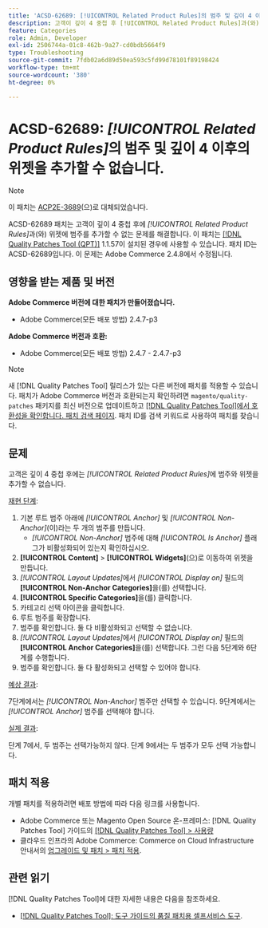```yaml
---
title: 'ACSD-62689: [!UICONTROL Related Product Rules]의 범주 및 깊이 4 이후의 위젯을 추가할 수 없습니다.'
description: 고객이 깊이 4 중첩 후 [!UICONTROL Related Product Rules]과(와) 위젯에 범주를 추가할 수 없는 Adobe Commerce 문제를 해결하려면 ACSD-62689 패치를 적용하십시오.
feature: Categories
role: Admin, Developer
exl-id: 2506744a-01c8-462b-9a27-cd0bdb5664f9
type: Troubleshooting
source-git-commit: 7fdb02a6d89d50ea593c5fd99d78101f89198424
workflow-type: tm+mt
source-wordcount: '380'
ht-degree: 0%

---
```


# ACSD-62689: *[!UICONTROL Related Product Rules]*&#x200B;의 범주 및 깊이 4 이후의 위젯을 추가할 수 없습니다.

>[!NOTE]
>
>이 패치는 [ACP2E-3689](/help/tools/quality-patches-tool/patches-available-in-qpt/v1-1-61/acp2e-3689-issues-with-category-tree-display-reflect-anchor-non-anchor-relationships.md)(으)로 대체되었습니다.

ACSD-62689 패치는 고객이 깊이 4 중첩 후에 *[!UICONTROL Related Product Rules]*&#x200B;과(와) 위젯에 범주를 추가할 수 없는 문제를 해결합니다. 이 패치는 [[!DNL Quality Patches Tool (QPT)]](/help/tools/quality-patches-tool/quality-patches-tool-to-self-serve-quality-patches.md) 1.1.57이 설치된 경우에 사용할 수 있습니다. 패치 ID는 ACSD-62689입니다. 이 문제는 Adobe Commerce 2.4.8에서 수정됩니다.

## 영향을 받는 제품 및 버전

**Adobe Commerce 버전에 대한 패치가 만들어졌습니다.**

* Adobe Commerce(모든 배포 방법) 2.4.7-p3

**Adobe Commerce 버전과 호환:**

* Adobe Commerce(모든 배포 방법) 2.4.7 - 2.4.7-p3

>[!NOTE]
>
>새 [!DNL Quality Patches Tool] 릴리스가 있는 다른 버전에 패치를 적용할 수 있습니다. 패치가 Adobe Commerce 버전과 호환되는지 확인하려면 `magento/quality-patches` 패키지를 최신 버전으로 업데이트하고 [[!DNL Quality Patches Tool]에서 호환성을 확인합니다. 패치 검색 페이지](https://experienceleague.adobe.com/tools/commerce-quality-patches/index.html?lang=ko). 패치 ID를 검색 키워드로 사용하여 패치를 찾습니다.

## 문제

고객은 깊이 4 중첩 후에는 *[!UICONTROL Related Product Rules]*&#x200B;에 범주와 위젯을 추가할 수 없습니다.

<u>재현 단계</u>:

1. 기본 루트 범주 아래에 *[!UICONTROL Anchor]* 및 *[!UICONTROL Non-Anchor]*(이)라는 두 개의 범주를 만듭니다.
   * *[!UICONTROL Non-Anchor]* 범주에 대해 *[!UICONTROL Is Anchor]* 플래그가 비활성화되어 있는지 확인하십시오.
1. **[!UICONTROL Content]** > **[!UICONTROL Widgets]**(으)로 이동하여 위젯을 만듭니다.
1. *[!UICONTROL Layout Updates]*&#x200B;에서 *[!UICONTROL Display on]* 필드의 **[!UICONTROL Non-Anchor Categories]**&#x200B;을(를) 선택합니다.
1. **[!UICONTROL Specific Categories]**&#x200B;을(를) 클릭합니다.
1. 카테고리 선택 아이콘을 클릭합니다.
1. 루트 범주를 확장합니다.
1. 범주를 확인합니다. 둘 다 비활성화되고 선택할 수 없습니다.
1. *[!UICONTROL Layout Updates]*&#x200B;에서 *[!UICONTROL Display on]* 필드의 **[!UICONTROL Anchor Categories]**&#x200B;을(를) 선택합니다. 그런 다음 5단계와 6단계를 수행합니다.
1. 범주를 확인합니다. 둘 다 활성화되고 선택할 수 있어야 합니다.

<u>예상 결과</u>:

7단계에서는 *[!UICONTROL Non-Anchor]* 범주만 선택할 수 있습니다. 9단계에서는 *[!UICONTROL Anchor]* 범주를 선택해야 합니다.

<u>실제 결과</u>:

단계 7에서, 두 범주는 선택가능하지 않다. 단계 9에서는 두 범주가 모두 선택 가능합니다.

## 패치 적용

개별 패치를 적용하려면 배포 방법에 따라 다음 링크를 사용합니다.

* Adobe Commerce 또는 Magento Open Source 온-프레미스: [!DNL Quality Patches Tool] 가이드의 [[!DNL Quality Patches Tool] > 사용량](/help/tools/quality-patches-tool/usage.md)
* 클라우드 인프라의 Adobe Commerce: Commerce on Cloud Infrastructure 안내서의 [업그레이드 및 패치 > 패치 적용](https://experienceleague.adobe.com/docs/commerce-cloud-service/user-guide/develop/upgrade/apply-patches.html?lang=ko).


## 관련 읽기

[!DNL Quality Patches Tool]에 대한 자세한 내용은 다음을 참조하세요.

* [[!DNL Quality Patches Tool]: 도구 가이드의 품질 패치용 셀프서비스 도구](/help/tools/quality-patches-tool/quality-patches-tool-to-self-serve-quality-patches.md).

